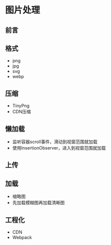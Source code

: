 # 图片处理

## 前言

## 格式
- png
- jpg
- svg
- webp

## 压缩
- TinyPng
- CDN压缩

## 懒加载
- 监听容器scroll事件，滑动到视窗范围就加载
- 使用InsertionObserver，进入到视窗范围就加载

## 上传

## 加载
- 缩略图
- 先加载模糊图再加载清晰图

## 工程化
- CDN
- Webpack